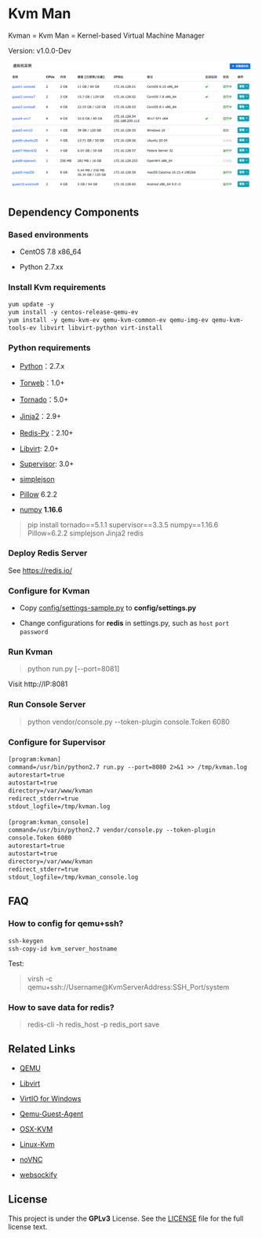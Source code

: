 Kvm Man
=========

Kvman = Kvm Man = Kernel-based Virtual Machine Manager

Version: v1.0.0-Dev


![Kvm-Man](static/img/kvman-overview.png)


## Dependency Components

### Based environments

* CentOS 7.8 x86_64

* Python 2.7.xx


### Install Kvm requirements

```
yum update -y
yum install -y centos-release-qemu-ev
yum install -y qemu-kvm-ev qemu-kvm-common-ev qemu-img-ev qemu-kvm-tools-ev libvirt libvirt-python virt-install
```


### Python requirements

- [Python](http://www.python.org)：2.7.x

- [Torweb](https://github.com/xkstudio/Torweb)：1.0+

- [Tornado](http://www.tornadoweb.org/)：5.0+

- [Jinja2](http://jinja.pocoo.org/)：2.9+

- [Redis-Py](https://github.com/andymccurdy/redis-py)：2.10+

- [Libvirt](https://github.com/libvirt/libvirt-python): 2.0+

- [Supervisor](https://pypi.org/project/setuptools): 3.0+

- [simplejson](https://pypi.org/project/simplejson/)

- [Pillow](https://python-pillow.org/) 6.2.2

- [numpy](https://numpy.org/) **1.16.6**

> pip install tornado==5.1.1 supervisor==3.3.5 numpy==1.16.6 Pillow=6.2.2 simplejson Jinja2 redis


### Deploy Redis Server

See https://redis.io/


### Configure for Kvman

* Copy [config/settings-sample.py](config/settings-sample.py) to **config/settings.py**

* Change configurations for **redis** in settings.py, such as `host` `port` `password`


### Run Kvman

> python run.py [--port=8081]

Visit http://IP:8081


### Run Console Server

> python vendor/console.py --token-plugin console.Token 6080


### Configure for Supervisor

```
[program:kvman]
command=/usr/bin/python2.7 run.py --port=8080 2>&1 >> /tmp/kvman.log
autorestart=true
autostart=true
directory=/var/www/kvman
redirect_stderr=true
stdout_logfile=/tmp/kvman.log

[program:kvman_console]
command=/usr/bin/python2.7 vendor/console.py --token-plugin console.Token 6080
autorestart=true
autostart=true
directory=/var/www/kvman
redirect_stderr=true
stdout_logfile=/tmp/kvman_console.log
```


## FAQ

### How to config for qemu+ssh?

```shell
ssh-keygen
ssh-copy-id kvm_server_hostname
```
 
Test:

> virsh -c qemu+ssh://Username@KvmServerAddress:SSH_Port/system

### How to save data for redis?

> redis-cli -h redis_host -p redis_port save


## Related Links

- [QEMU](https://www.qemu.org/download/)

- [Libvirt](http://libvirt.org/sources/)

- [VirtIO for Windows](https://docs.fedoraproject.org/en-US/quick-docs/creating-windows-virtual-machines-using-virtio-drivers/index.html)

- [Qemu-Guest-Agent](https://wiki.qemu.org/Features/GuestAgent)

- [OSX-KVM](https://github.com/kholia/OSX-KVM)

- [Linux-Kvm](https://www.linux-kvm.org/)

- [noVNC](https://github.com/novnc/noVNC)

- [websockify](https://github.com/novnc/websockify)


## License

This project is under the **GPLv3** License. See the [LICENSE](LICENSE) file for the full license text.
